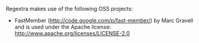 Regextra makes use of the following OSS projects:

  - FastMember (http://code.google.com/p/fast-member/) by Marc Gravell and is used under the Apache license: http://www.apache.org/licenses/LICENSE-2.0